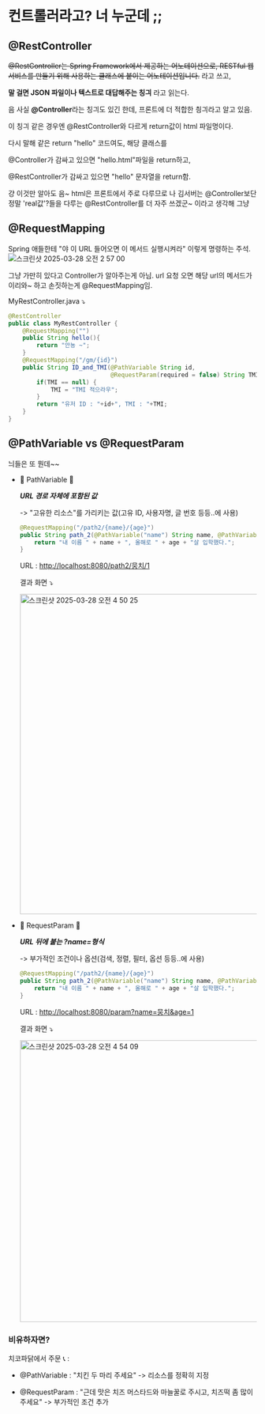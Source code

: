 # 컨트롤러라고? 너 누군데 ;;

## @RestController

~~@RestController는 Spring Framework에서 제공하는 어노테이션으로,
RESTful 웹 서비스를 만들기 위해 사용하는 클래스에 붙이는 어노테이션입니다.~~
라고 쓰고, 

**말 걸면 JSON 파일이나 텍스트로 대답해주는 칭긔** 라고 읽는다.


음 사실 **@Controller**라는 칭긔도 있긴 한데, 프론트에 더 적합한 칑긔라고 알고 있음.

이 칭긔 같은 경우엔 @RestController와 다르게 return값이 html 파일명이다.

다시 말해 같은 return "hello" 코드여도, 해당 클래스를

@Controller가 감싸고 있으면 "hello.html"파일을 return하고,

@RestController가 감싸고 있으면 "hello" 문자열을 return함.

걍 이것만 알아도 
음~ html은 프론트에서 주로 다루므로 나 김서버는 @Controller보단 정말 'real값'?들을 다루는 @RestController를 더 자주 쓰겠군~ 이라고 생각해 그냥


## @RequestMapping
Spring 애들한테 "야 이 URL 들어오면 이 메서드 실행시켜라" 이렇게 명령하는 주석.
![스크린샷 2025-03-28 오전 2 57 00](https://github.com/user-attachments/assets/d0c0a8f9-f6f6-4025-96ea-a4d482fdc050)

그냥 가만히 있다고 Controller가 알아주는게 아님. url 요청 오면 해당 url의 메서드가 이리와~ 하고 손짓하는게 @RequestMapping임.

MyRestController.java ⤵

```java
@RestController
public class MyRestController {
    @RequestMapping("")
    public String hello(){
        return "안뇽 ~";
    }
    @RequestMapping("/gm/{id}")
    public String ID_and_TMI(@PathVariable String id,
                             @RequestParam(required = false) String TMI){
        if(TMI == null) {
            TMI = "TMI 적으라우";
        }
        return "유저 ID : "+id+", TMI : "+TMI;
    }
}
```

## @PathVariable vs @RequestParam

늬들은 또 뭔데~~


- 🩷 PathVariable 🩷

  ***URL 경로 자체에 포함된 값***
  
  -> "고유한 리소스"를 가리키는 값(고유 ID, 사용자명, 글 번호 등등..에 사용)
  
    ```java
    @RequestMapping("/path2/{name}/{age}")
    public String path_2(@PathVariable("name") String name, @PathVariable("age") Integer age) {
        return "내 이름 " + name + ", 올해로 " + age + "살 입학했다.";
    }
    ```
    
    URL : [http://localhost:8080/path2/뭉치/1](http://localhost:8080/path2/뭉치/1)
  
     결과 화면 ⤵️
  
     <img width="648" alt="스크린샷 2025-03-28 오전 4 50 25" src="https://github.com/user-attachments/assets/cbd0017d-8fb4-46b5-b67d-08bc9e6e66e2" />


    


- 🩵 RequestParam 🩵

  ***URL 뒤에 붙는 ?name=형식***
  
  -> 부가적인 조건이나 옵션(검색, 정렬, 필터, 옵션 등등..에 사용)

    ```java
    @RequestMapping("/path2/{name}/{age}")
    public String path_2(@PathVariable("name") String name, @PathVariable("age") Integer age) {
        return "내 이름 " + name + ", 올해로 " + age + "살 입학했다.";
    }
    ```

    URL : [http://localhost:8080/param?name=뭉치&age=1](http://localhost:8080/param?name=뭉치&age=1)

    결과 화면 ⤵️

    <img width="570" alt="스크린샷 2025-03-28 오전 4 54 09" src="https://github.com/user-attachments/assets/9b2bb4d2-921b-46f1-b7e9-142dd11d7659" />


    
### 비유하자면?

치코파닭에서 주문 📞 : 
    
  - @PathVariable : "치킨 두 마리 주세요" -> 리소스를 정확히 지정
    
  - @RequestParam : "근데 맛은 치즈 머스타드와 마늘꿀로 주시고, 치즈떡 좀 많이 주세요" -> 부가적인 조건 추가
      
  
